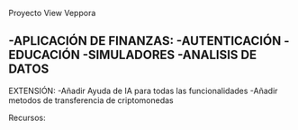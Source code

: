 Proyecto View Veppora 

-APLICACIÓN DE FINANZAS:
-AUTENTICACIÓN
-EDUCACIÓN
-SIMULADORES
-ANALISIS DE DATOS
----------------------------------
EXTENSIÓN:
-Añadir Ayuda de IA para todas las funcionalidades
-Añadir metodos de transferencia de criptomonedas

Recursos: 
